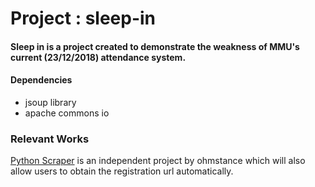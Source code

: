# Project : sleep-in

#### Sleep in is a project created to demonstrate the weakness of MMU's current (23/12/2018) attendance system. 

#### Dependencies

* jsoup library
* apache commons io

### Relevant Works
[Python Scraper](https://github.com/ohmstance/MMLS-Attendance-Scraper) is an independent project by ohmstance which will also allow users to obtain the registration url automatically.

